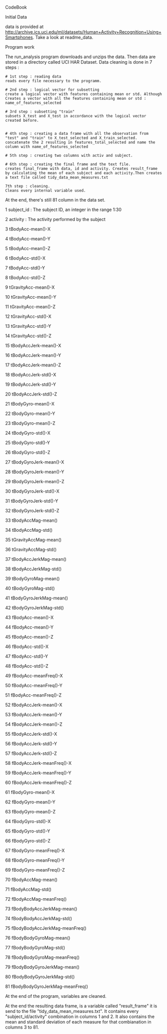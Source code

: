 CodeBook

Initial Data

data is provided at  http://archive.ics.uci.edu/ml/datasets/Human+Activity+Recognition+Using+Smartphones. Take a look at readme_data.


Program work

The run_analysis program downloads and unzips the data. 
Then data are stored in a directory called UCI HAR Dataset.
Data cleaning is done in 7 steps : 

	# 1st step : reading data
	reads every file necessary to the programm.

	# 2nd step : logical vector for subsetting
	create a logical vector with features containing mean or std. Although Creates a vector with all the features containing mean or std : name_of_features_selected
	
	# 3rd step : subsetting "train"
	subsets X_test and X_test in accordance with the logical vector created before. 


	# 4th step : creating a data frame with all the observation from "test" and "train" to X_test_selected and X_train_selected.
	concatenate the 2 resulting in features_total_selected and name the column with name_of_features_selected

	# 5th step : creating two columns with activ and subject.

	# 6th step : creating the final frame and the text file.
	creates final_frame with data, id and activity. Creates result_frame by calculating the mean of each subject and each activity.Then creates a text file called tidy_data_mean_measures.txt 
             
	7th step : cleaning.
	Cleans every internal variable used.


At the end, there's still 81 column in the data set. 

1 subject_id : The subject ID, an integer in the range 1:30

2 activity : The activity performed by the subject

3 tBodyAcc-mean()-X

4 tBodyAcc-mean()-Y

5 tBodyAcc-mean()-Z

6 tBodyAcc-std()-X

7 tBodyAcc-std()-Y

8 tBodyAcc-std()-Z

9 tGravityAcc-mean()-X

10 tGravityAcc-mean()-Y

11 tGravityAcc-mean()-Z

12 tGravityAcc-std()-X

13 tGravityAcc-std()-Y

14 tGravityAcc-std()-Z

15 tBodyAccJerk-mean()-X

16 tBodyAccJerk-mean()-Y

17 tBodyAccJerk-mean()-Z

18 tBodyAccJerk-std()-X

19 tBodyAccJerk-std()-Y

20 tBodyAccJerk-std()-Z

21 tBodyGyro-mean()-X

22 tBodyGyro-mean()-Y

23 tBodyGyro-mean()-Z

24 tBodyGyro-std()-X

25 tBodyGyro-std()-Y

26 tBodyGyro-std()-Z

27 tBodyGyroJerk-mean()-X

28 tBodyGyroJerk-mean()-Y

29 tBodyGyroJerk-mean()-Z

30 tBodyGyroJerk-std()-X

31 tBodyGyroJerk-std()-Y

32 tBodyGyroJerk-std()-Z

33 tBodyAccMag-mean()

34 tBodyAccMag-std()

35 tGravityAccMag-mean()

36 tGravityAccMag-std()

37 tBodyAccJerkMag-mean()

38 tBodyAccJerkMag-std()

39 tBodyGyroMag-mean()

40 tBodyGyroMag-std()

41 tBodyGyroJerkMag-mean()

42 tBodyGyroJerkMag-std()

43 fBodyAcc-mean()-X

44 fBodyAcc-mean()-Y

45 fBodyAcc-mean()-Z

46 fBodyAcc-std()-X

47 fBodyAcc-std()-Y

48 fBodyAcc-std()-Z

49 fBodyAcc-meanFreq()-X

50 fBodyAcc-meanFreq()-Y

51 fBodyAcc-meanFreq()-Z

52 fBodyAccJerk-mean()-X

53 fBodyAccJerk-mean()-Y

54 fBodyAccJerk-mean()-Z

55 fBodyAccJerk-std()-X

56 fBodyAccJerk-std()-Y

57 fBodyAccJerk-std()-Z

58 fBodyAccJerk-meanFreq()-X

59 fBodyAccJerk-meanFreq()-Y

60 fBodyAccJerk-meanFreq()-Z

61 fBodyGyro-mean()-X

62 fBodyGyro-mean()-Y

63 fBodyGyro-mean()-Z

64 fBodyGyro-std()-X

65 fBodyGyro-std()-Y

66 fBodyGyro-std()-Z

67 fBodyGyro-meanFreq()-X

68 fBodyGyro-meanFreq()-Y

69 fBodyGyro-meanFreq()-Z

70 fBodyAccMag-mean()

71 fBodyAccMag-std()

72 fBodyAccMag-meanFreq()

73 fBodyBodyAccJerkMag-mean()

74 fBodyBodyAccJerkMag-std()

75 fBodyBodyAccJerkMag-meanFreq()

76 fBodyBodyGyroMag-mean()

77 fBodyBodyGyroMag-std()

78 fBodyBodyGyroMag-meanFreq()

79 fBodyBodyGyroJerkMag-mean()

80 fBodyBodyGyroJerkMag-std()

81 fBodyBodyGyroJerkMag-meanFreq()


At the end of the program, variables are cleaned.


At the end the resulting data frame, is a variable called "result_frame" it is send to the file "tidy_data_mean_measures.txt".
It contains every "subject_id/activity" combination in columns 1 and 2.
It also contains the mean and standard deviation of each measure for that combianation  in columns 3 to 81.







